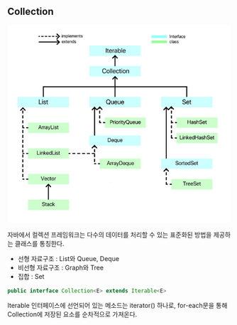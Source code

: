 ## Collection

![img](https://github.com/dilmah0203/TIL/blob/main/Image/Collection.png)

자바에서 컬렉션 프레임워크는 다수의 데이터를 처리할 수 있는 표준화된 방법을 제공하는 클래스를 통칭한다. 

- 선형 자료구조 : List와 Queue, Deque
- 비선형 자료구조 : Graph와 Tree
- 집합 : Set

```java
public interface Collection<E> extends Iterable<E>
```
Iterable 인터페이스에 선언되어 있는 메소드는 iterator() 하나로, for-each문을 통해 Collection에 저장된 요소를 순차적으로 가져온다.
